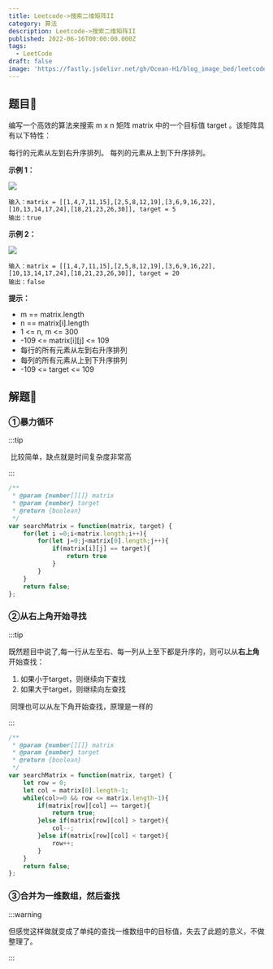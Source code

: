 ```yaml
---
title: Leetcode->搜索二维矩阵II
category: 算法
description: Leetcode->搜索二维矩阵II
published: 2022-06-16T00:00:00.000Z
tags:
  - LeetCode
draft: false
image: 'https://fastly.jsdelivr.net/gh/Ocean-H1/blog_image_bed/leetcode.png'
---
```


## 题目:cherries:

编写一个高效的算法来搜索 m x n 矩阵 matrix 中的一个目标值 target 。该矩阵具有以下特性：

每行的元素从左到右升序排列。
每列的元素从上到下升序排列。

**示例 1：**

![](https://assets.leetcode-cn.com/aliyun-lc-upload/uploads/2020/11/25/searchgrid2.jpg)

```
输入：matrix = [[1,4,7,11,15],[2,5,8,12,19],[3,6,9,16,22],[10,13,14,17,24],[18,21,23,26,30]], target = 5
输出：true
```

**示例 2：**

![](https://assets.leetcode-cn.com/aliyun-lc-upload/uploads/2020/11/25/searchgrid.jpg)

```
输入：matrix = [[1,4,7,11,15],[2,5,8,12,19],[3,6,9,16,22],[10,13,14,17,24],[18,21,23,26,30]], target = 20
输出：false

```

**提示：**

* m == matrix.length
* n == matrix[i].length
* 1 <= n, m <= 300
* -109 <= matrix[i][j] <= 109
* 每行的所有元素从左到右升序排列
* 每列的所有元素从上到下升序排列
* -109 <= target <= 109

## 解题:tada:

### ①暴力循环

:::tip

​	比较简单，缺点就是时间复杂度非常高

:::

```javascript
/**
 * @param {number[][]} matrix
 * @param {number} target
 * @return {boolean}
 */
var searchMatrix = function(matrix, target) {
    for(let i =0;i<matrix.length;i++){
        for(let j=0;j<matrix[0].length;j++){
            if(matrix[i][j] == target){
                return true
            }
        }
    }
    return false;
};
```

### ②从右上角开始寻找

:::tip

​	既然题目中说了,每一行从左至右、每一列从上至下都是升序的，则可以从**右上角**开始查找：

1. 如果小于target，则继续向下查找
1. 如果大于target，则继续向左查找

​	同理也可以从左下角开始查找，原理是一样的

:::

```javascript
/**
 * @param {number[][]} matrix
 * @param {number} target
 * @return {boolean}
 */
var searchMatrix = function(matrix, target) {
    let row = 0;
    let col = matrix[0].length-1;
    while(col>=0 && row <= matrix.length-1){
        if(matrix[row][col] == target){
            return true;
        }else if(matrix[row][col] > target){
            col--;
        }else if(matrix[row][col] < target){
            row++;
        }
    }
    return false;
};
```

### ③合并为一维数组，然后查找

:::warning

​	但感觉这样做就变成了单纯的查找一维数组中的目标值，失去了此题的意义，不做整理了。

:::
